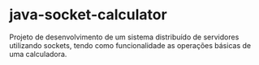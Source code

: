 # java-socket-calculator
Projeto de desenvolvimento de um sistema distribuído de servidores utilizando sockets, tendo como funcionalidade as operações básicas de uma calculadora.

